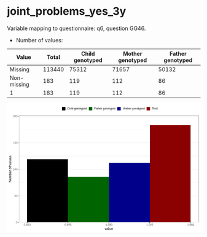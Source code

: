 # joint_problems_yes_3y
Variable mapping to questionnaire: q6, question GG46.
- Number of values:

| Value | Total | Child genotyped | Mother genotyped | Father genotyped |
| ----- | ----- | --------------- | ---------------- | ---------------- |
| Missing | 113440 | 75312 | 71657 | 50132 |
| Non-missing | 183 | 119 | 112 | 86 |
| 1 | 183 | 119 | 112 | 86 |



![](joint_problems_yes_3y_n.png)



